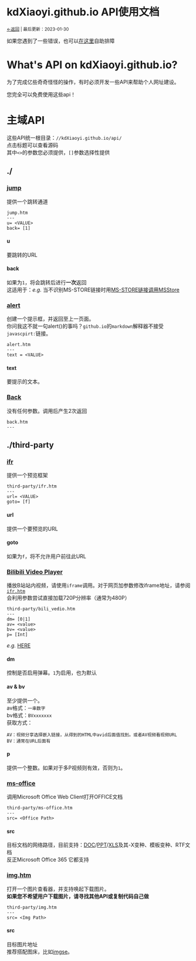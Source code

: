 # kdXiaoyi.github.io API使用文档
<small><a href="/index">←返回</a> | 最后更新：2023-01-30</small><br>

如果您遇到了一些错误，也可以[在这里](https://kdxiaoyi.github.io/api/index.htm?help=1)自助排障
# What's API on kdXiaoyi.github.io?
为了完成亿些奇奇怪怪的操作，有时必须开发一些API来帮助个人网址建设。

您完全可以免费使用这些api！
# 主域API
这些API统一根目录：`//kdXiaoyi.github.io/api/`<br>
点击标题可以查看源码<br>
其中`<>`的参数您必须提供，`[]`参数选择性提供<br>

## ./

### [jump](https://github.com/kdXiaoyi/kdxiaoyi.github.io/blob/main/api/jump.htm)
提供一个跳转通道
```
jump.htm
---
u= <VALUE>
back= [1]
```
#### u
要跳转的URL
#### back
如果为`1`，将会跳转后进行**一次**返回<br>
这适用于：*e.g.* 当不识别MS-STORE链接时用[MS-STORE链接调用MSStore](http://kdxiaoyi.github.io/api/jump.htm?back=1&u=ms-windows-store://pdp/?ProductId=9WZDNCRFHVN5)

### [alert](https://github.com/kdXiaoyi/kdxiaoyi.github.io/blob/main/api/.htm)
创建一个提示框，并返回至上一页面。<br>
你问我这不就一句alert()的事吗？`github.io`的`markdown`解释器不接受`javascpirt:`链接。
```
alert.htm
---
text = <VALUE>
```
#### text
要提示的文本。

<!-- ### [setCopiedBroad](https://github.com/kdXiaoyi/kdxiaoyi.github.io/blob/main/api/copy.htm)
设置剪切板为一串文本
```
copy.htm
---
str= <value>
nback= [0|1]
tip= <value>
```
#### str
要复制的文本
#### nback
是否返回。
**为`1`时不返回**
#### tip
提示信息。
默认`Copied!`，为`non`时不提示 -->
<!-- note:*to do* 处于preview状态，故不写入正文 -->

### [Back](https://github.com/kdXiaoyi/kdxiaoyi.github.io/blob/main/api/back.htm)
没有任何参数。调用后产生2次返回
```
back.htm
---
```

## ./third-party

### [ifr](https://github.com/kdXiaoyi/kdxiaoyi.github.io/blob/main/api/third-party/ifr.htm)
提供一个预览框架
```
third-party/ifr.htm
---
url= <VALUE>
goto= [f]
```
#### url
提供一个要预览的URL
#### goto 
如果为`f`，将不允许用户前往此URL

### [Bilibili Video Player](https://github.com/kdXiaoyi/kdxiaoyi.github.io/blob/main/api/third-party/bili_video.htm)
播放B站站内视频，请使用`iframe`调用。对于网页加参数修改iframe地址，请参阅[`ifr.htm`](https://github.com/kdXiaoyi/kdxiaoyi.github.io/blob/main/api/third-party/ifr.htm)<br>会利用参数尝试直接加载720P分辨率（通常为480P）
```
third-party/bili_vedio.htm
---
dm= [0|1]
av= <value>
bv= <value>
p= [Int]
```
*e.g.* [HERE](//kdXiaoyi.github.io/api/third-party/bili_video.htm?dm=1&av=386414259&bv=BV1Ad4y1U7Ad&p=1)
#### dm
控制是否启用弹幕。`1`为启用，也为默认
#### av & bv
至少提供一个。<br>
av格式：`一串数字`<br>
bv格式：`BVxxxxxxx`<br>
获取方式：<br>
```
AV：视频分享选择嵌入链接，从得到的HTML中avid后面值找到。或者AV视频看视频URL
BV：通常在URL后面有
```
#### p
提供一个整数。如果对于多P视频则有效，否则为`1`。

### [ms-office](https://github.com/kdXiaoyi/kdxiaoyi.github.io/blob/main/api/third-party/ms-office.htm)
调用Microsoft Office Web Client打开OFFICE文档
```
third-party/ms-office.htm
---
src= <Office Path>
```
#### src
目标文档的网络路径，目前支持：[DOC](https://kdXiaoyi.github.io/api/third-party/ms-office.htm?src=//kdx233.github.io/res/docs/api_example/EXAMPLE.docx)/[PPT](https://kdXiaoyi.github.io/api/third-party/ms-office.htm?src=//kdx233.github.io/res/docs/api_example/EXAMPLE.pptx)/[XLS](https://kdXiaoyi.github.io/api/third-party/ms-office.htm?src=//kdx233.github.io/res/docs/api_example/EXAMPLE.xlsx)及其-X变种、模板变种、RTF文档<br>
反正Microsoft Office 365 它都支持

### [img.htm](https://github.com/kdXiaoyi/kdxiaoyi.github.io/blob/main/api/third-party/img.htm)
打开一个图片查看器，并支持唤起下载图片。<br>**如果您不希望用户下载图片，请寻找其他API或复制代码自己做**<br>
```
third-party/img.htm
---
src= <Img Path>
```
#### src
目标图片地址<br>推荐搭配图床，比如[imgse](https://imgse.com/)。

